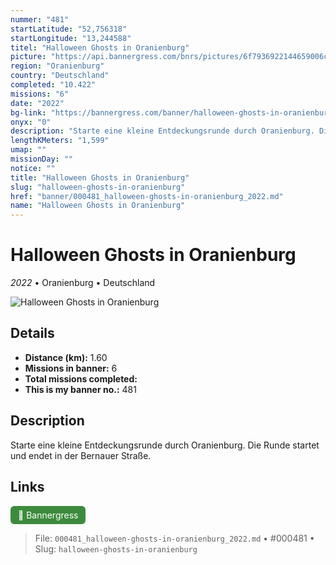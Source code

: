 ```yaml
---
nummer: "481"
startLatitude: "52,756318"
startLongitude: "13,244588"
titel: "Halloween Ghosts in Oranienburg"
picture: "https://api.bannergress.com/bnrs/pictures/6f7936922144659006c5595beabc4602"
region: "Oranienburg"
country: "Deutschland"
completed: "10.422"
missions: "6"
date: "2022"
bg-link: "https://bannergress.com/banner/halloween-ghosts-in-oranienburg-b9e6"
onyx: "0"
description: "Starte eine kleine Entdeckungsrunde durch Oranienburg. Die Runde startet und endet in der Bernauer Straße."
lengthKMeters: "1,599"
umap: ""
missionDay: ""
notice: ""
title: "Halloween Ghosts in Oranienburg"
slug: "halloween-ghosts-in-oranienburg"
href: "banner/000481_halloween-ghosts-in-oranienburg_2022.md"
name: "Halloween Ghosts in Oranienburg"
---
```

# Halloween Ghosts in Oranienburg

*2022* • Oranienburg • Deutschland

![Halloween Ghosts in Oranienburg](https://api.bannergress.com/bnrs/pictures/6f7936922144659006c5595beabc4602)



## Details
- **Distance (km):** 1.60
- **Missions in banner:** 6
- **Total missions completed:** 
- **This is my banner no.:** 481



## Description
Starte eine kleine Entdeckungsrunde durch Oranienburg. Die Runde startet und endet in der Bernauer Straße.



## Links
<a href="https://bannergress.com/banner/halloween-ghosts-in-oranienburg-b9e6" target="_blank" style="display:inline-block;margin-right:8px;padding:6px 12px;background:#3c8b3c;color:#fff;text-decoration:none;border-radius:6px;">🔗 Bannergress</a>



> File: `000481_halloween-ghosts-in-oranienburg_2022.md` • #000481 • Slug: `halloween-ghosts-in-oranienburg`
